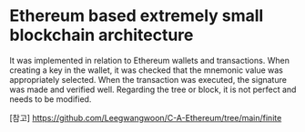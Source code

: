 # Ethereum based extremely small blockchain architecture

It was implemented in relation to Ethereum wallets and transactions. 
When creating a key in the wallet, it was checked that the mnemonic value was appropriately selected.
When the transaction was executed, the signature was made and verified well.
Regarding the tree or block, it is not perfect and needs to be modified.

[참고]
https://github.com/Leegwangwoon/C-A-Ethereum/tree/main/finite
